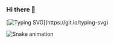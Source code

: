 ### Hi there 👋

[![Typing SVG](https://readme-typing-svg.herokuapp.com?color=4691E4&lines=Hello+world+!!!)](https://git.io/typing-svg)


![Snake animation](https://github.com/N0tFake/N0tFake/blob/output/github-contribution-grid-snake.svg)
<!--
**N0tFake/N0tFake** is a ✨ _special_ ✨ repository because its `README.md` (this file) appears on your GitHub profile.

Here are some ideas to get you started:

- 🔭 I’m currently working on ...
- 🌱 I’m currently learning ...
- 👯 I’m looking to collaborate on ...
- 🤔 I’m looking for help with ...
- 💬 Ask me about ...
- 📫 How to reach me: ...
- 😄 Pronouns: ...
- ⚡ Fun fact: ...
-->
